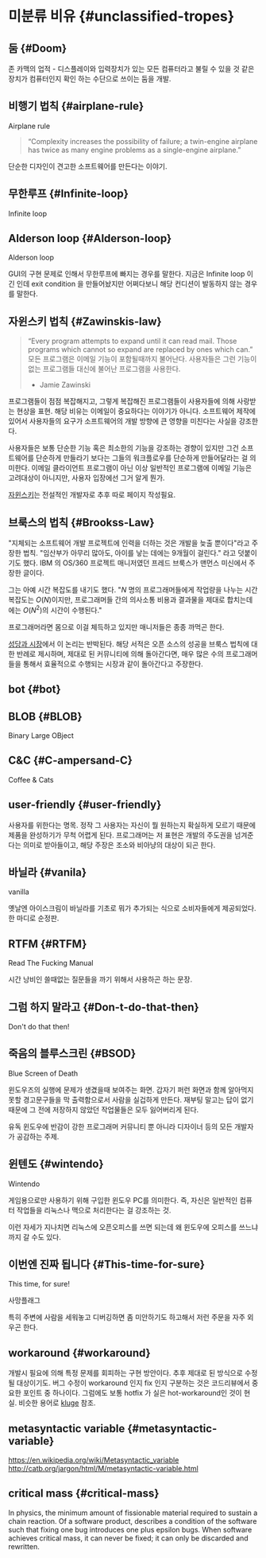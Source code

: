 # 미분류 비유 {#unclassified-tropes}

## 둠 {#Doom}
존 카맥의 업적 - 디스플레이와 입력장치가 있는 모든 컴퓨터라고 불릴 수 있을 것 같은 장치가 컴퓨터인지 확인 하는 수단으로 쓰이는 둠을 개발.

## 비행기 법칙 {#airplane-rule}
Airplane rule

> “Complexity increases the possibility of failure; a twin-engine airplane has twice as many engine problems as a single-engine airplane.”

단순한 디자인이 견고한 소프트웨어를 만든다는 이야기.

## 무한루프 {#Infinite-loop}
Infinite loop

## Alderson loop {#Alderson-loop}
Alderson loop

GUI의 구현 문제로 인해서 무한루프에 빠지는 경우를 말한다.
지금은 Infinite loop 이긴 인데 exit condition 을 만들어놨지만 어쩌다보니 해당 컨디션이 발동하지 않는 경우를 말한다.

## 자윈스키 법칙 {#Zawinskis-law}
> “Every program attempts to expand until it can read mail. Those programs which cannot so expand are replaced by ones which can.”
> 모든 프로그램은 이메일 기능이 포함될때까지 불어난다. 사용자들은 그런 기능이 없는 프로그램들 대신에 
불어난 프로그램을 사용한다.
> - Jamie Zawinski

프로그램들이 점점 복잡해지고, 그렇게 복잡해진 프로그램들이 사용자들에 의해 사랑받는 현상을 표현. 해당 비유는 이메일이 중요하다는 이야기가 아니다. 소프트웨어 제작에 있어서 사용자들의 요구가 소프트웨어의 개발 방향에 큰 영향을 미친다는 사실을 강조한다.

사용자들은 보통 단순한 기능 혹은 최소한의 기능을 강조하는 경향이 있지만 그건 소프트웨어를 단순하게 만들라기 보다는 그들의 워크플로우를 단순하게 만들어달라는 걸 의미한다. 이메일 클라이언트 프로그램이 아닌 이상 일반적인 프로그램에 이메일 기능은 고려대상이 아니지만, 사용자 입장에선 그거 알게 뭔가.

[자윈스키](https://www.jwz.org/about.html)는 전설적인 개발자로 추후 따로 페이지 작성필요.

## 브룩스의 법칙 {#Brookss-Law}
"지체되는 소프트웨어 개발 프로젝트에 인력을 더하는 것은 개발을 늦출 뿐이다"라고 주장한 법칙. "임산부가 아무리 많아도, 아이를 낳는 데에는 9개월이 걸린다." 라고 덧붙이기도 했다. IBM 의 OS/360 프로젝트 매니저였던 프레드 브룩스가 맨먼스 미신에서 주장한 글이다.

그는 아예 시간 복잡도를 내기도 했다. "$N$ 명의 프로그래머들에게 작업량을 나누는 시간복잡도는 $O(N)$이지만, 프로그래머들 간의 의사소통 비용과 결과물을 제대로 합치는데에는 $O(N^2)$의 시간이 수행된다."

프로그래머라면 몸으로 이걸 체득하고 있지만 매니저들은 종종 까먹곤 한다.

[성당과 시장](#cathedral-bazaar)에서 이 논리는 반박된다. 해당 서적은 오픈 소스의 성공을 브룩스 법칙에 대한 반례로 제시하며, 제대로 된 커뮤니티에 의해 돌아간다면, 매우 많은 수의 프로그래머들을 통해서 효율적으로 수행되는 시장과 같이 돌아간다고 주장한다.

## bot {#bot}

## BLOB {#BLOB}
Binary Large OBject

## C&C {#C-ampersand-C}
Coffee & Cats

## user-friendly {#user-friendly}
사용자를 위한다는 명목. 정작 그 사용자는 자신이 뭘 원하는지 확실하게 모르기 때문에 제품을 완성하기가 무척 어렵게 된다. 프로그래머는 저 표현은 개발의 주도권을 넘겨준다는 의미로 받아들이고, 해당 주장은 조소와 비아냥의 대상이 되곤 한다.

## 바닐라 {#vanila}
vanilla

옛날엔 아이스크림이 바닐라를 기초로 뭐가 추가되는 식으로 소비자들에게 제공되었다. 한 마디로 순정판.

## RTFM {#RTFM}
Read The Fucking Manual

시간 낭비인 쓸때없는 질문들을 까기 위해서 사용하곤 하는 문장.

## 그럼 하지 말라고 {#Don-t-do-that-then}
Don't do that then!

## 죽음의 블루스크린 {#BSOD}
Blue Screen of Death

윈도우즈의 실행에 문제가 생겼을때 보여주는 화면. 갑자기 퍼런 화면과 함께 알아먹지 못할 경고문구들을 막 출력함으로서 사람을 실겁하게 만든다. 재부팅 말고는 답이 없기 때문에 그 전에 저장하지 않았던 작업물들은 모두 잃어버리게 된다.

유독 윈도우에 반감이 강한 프로그래머 커뮤니티 뿐 아니라 디자이너 등의 모든 개발자가 공감하는 주제.

## 윈텐도 {#wintendo}
Wintendo

게임용으로만 사용하기 위해 구입한 윈도우 PC를 의미한다. 즉, 자신은 일반적인 컴퓨터 작업들을 리눅스나 맥으로 처리한다는 걸 강조하는 것.

이런 자세가 지나치면 리눅스에 오픈오피스를 쓰면 되는데 왜 윈도우에 오피스를 쓰느냐까지 갈 수도 있다.

## 이번엔 진짜 됩니다 {#This-time-for-sure}
This time, for sure!

사망플래그

특히 주변에 사람을 세워놓고 디버깅하면 좀 미안하기도 하고해서 저런 주문을 자주 외우곤 한다.

## workaround {#workaround}
개발시 필요에 의해 특정 문제를 회피하는 구현 방안이다. 추후 제대로 된 방식으로 수정될 대상이기도. 버그 수정이 workaround 인지 fix 인지 구분하는 것은 코드리뷰에서 중요한 포인트 중 하나이다. 그럼에도 보통 hotfix 가 실은 hot-workaround인 것이 현실. 비슷한 용어로 [kluge](#kluge) 참조.

## metasyntactic variable {#metasyntactic-variable}
https://en.wikipedia.org/wiki/Metasyntactic_variable
http://catb.org/jargon/html/M/metasyntactic-variable.html

## critical mass {#critical-mass}
In physics, the minimum amount of fissionable material required to sustain a chain reaction. Of a software product, describes a condition of the software such that fixing one bug introduces one plus epsilon bugs. When software achieves critical mass, it can never be fixed; it can only be discarded and rewritten.
